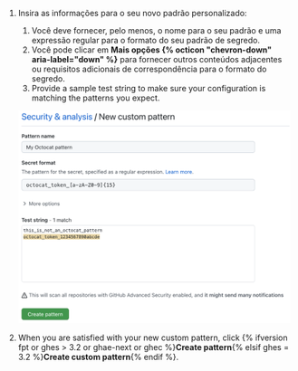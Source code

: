 1. Insira as informações para o seu novo padrão personalizado:
   1. Você deve fornecer, pelo menos, o nome para o seu padrão e uma expressão regular para o formato do seu padrão de segredo.
   1. Você pode clicar em **Mais opções {% octicon "chevron-down" aria-label="down" %}** para fornecer outros conteúdos adjacentes ou requisitos adicionais de correspondência para o formato do segredo.
   1. Provide a sample test string to make sure your configuration is matching the patterns you expect.

   ![Crie um formulário de padrão personalizado de {% data variables.product.prodname_secret_scanning %}](/assets/images/help/repository/secret-scanning-create-custom-pattern.png)
1. When you are satisfied with your new custom pattern, click {% ifversion fpt or ghes > 3.2 or ghae-next or ghec %}**Create pattern**{% elsif ghes = 3.2 %}**Create custom pattern**{% endif %}.
